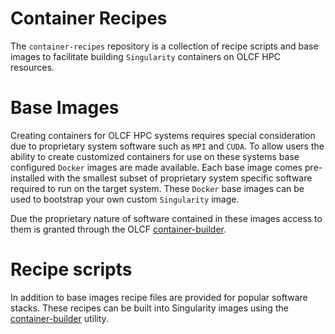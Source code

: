 # Container Recipes
The `container-recipes` repository is a collection of recipe scripts and base images to facilitate building `Singularity` containers on OLCF HPC resources.

# Base Images
Creating containers for OLCF HPC systems requires special consideration due to proprietary system software such as `MPI` and `CUDA`. To allow users
the ability to create customized containers for use on these systems base configured `Docker` images are made available. Each base image comes pre-installed with the smallest
subset of proprietary system specific software required to run on the target system. These `Docker` base images can be used to bootstrap your own custom `Singularity` image.

Due the proprietary nature of software contained in these images access to them is granted through the OLCF [container-builder](https://github.com/olcf/container-builder).

# Recipe scripts
In addition to base images recipe files are provided for popular software stacks. These recipes can be built into Singularity images using the [container-builder](https://github.com/olcf/container-builder) utility.
